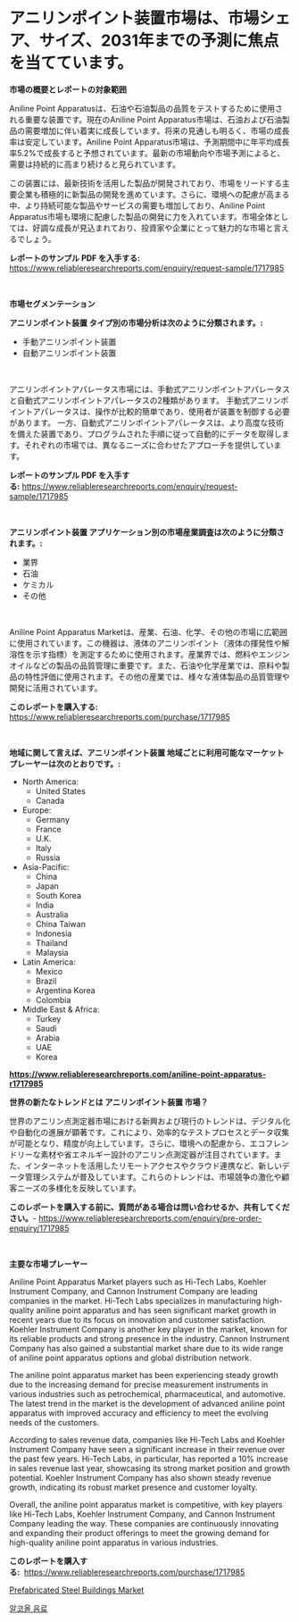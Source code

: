 <p><h1>アニリンポイント装置市場は、市場シェア、サイズ、2031年までの予測に焦点を当てています。</h1></p><p><strong>市場の概要とレポートの対象範囲</strong></p>
<p><p>Aniline Point Apparatusは、石油や石油製品の品質をテストするために使用される重要な装置です。現在のAniline Point Apparatus市場は、石油および石油製品の需要増加に伴い着実に成長しています。将来の見通しも明るく、市場の成長率は安定しています。Aniline Point Apparatus市場は、予測期間中に年平均成長率5.2%で成長すると予想されています。最新の市場動向や市場予測によると、需要は持続的に高まり続けると見られています。</p><p>この装置には、最新技術を活用した製品が開発されており、市場をリードする主要企業も積極的に新製品の開発を進めています。さらに、環境への配慮が高まる中、より持続可能な製品やサービスの需要も増加しており、Aniline Point Apparatus市場も環境に配慮した製品の開発に力を入れています。市場全体としては、好調な成長が見込まれており、投資家や企業にとって魅力的な市場と言えるでしょう。</p></p>
<p><strong>レポートのサンプル PDF を入手する:</strong> <a href="https://www.reliableresearchreports.com/enquiry/request-sample/1717985">https://www.reliableresearchreports.com/enquiry/request-sample/1717985</a></p>
<p>&nbsp;</p>
<p><strong>市場セグメンテーション</strong></p>
<p><strong>アニリンポイント装置 タイプ別の市場分析は次のように分類されます。:</strong></p>
<p><ul><li>手動アニリンポイント装置</li><li>自動アニリンポイント装置</li></ul></p>
<p>&nbsp;</p>
<p><p>アニリンポイントアパレータス市場には、手動式アニリンポイントアパレータスと自動式アニリンポイントアパレータスの2種類があります。 手動式アニリンポイントアパレータスは、操作が比較的簡単であり、使用者が装置を制御する必要があります。 一方、自動式アニリンポイントアパレータスは、より高度な技術を備えた装置であり、プログラムされた手順に従って自動的にデータを取得します。それぞれの市場では、異なるニーズに合わせたアプローチを提供しています。</p></p>
<p><strong>レポートのサンプル PDF を入手する:</strong>&nbsp;<a href="https://www.reliableresearchreports.com/enquiry/request-sample/1717985">https://www.reliableresearchreports.com/enquiry/request-sample/1717985</a></p>
<p>&nbsp;</p>
<p><strong> アニリンポイント装置 アプリケーション別の市場産業調査は次のように分類されます。:</strong></p>
<p><ul><li>業界</li><li>石油</li><li>ケミカル</li><li>その他</li></ul></p>
<p>&nbsp;</p>
<p><p>Aniline Point Apparatus Marketは、産業、石油、化学、その他の市場に広範囲に使用されています。この機器は、液体のアニリンポイント（液体の揮発性や解溶性を示す指標）を測定するために使用されます。産業界では、燃料やエンジンオイルなどの製品の品質管理に重要です。また、石油や化学産業では、原料や製品の特性評価に使用されます。その他の産業では、様々な液体製品の品質管理や開発に活用されています。</p></p>
<p><strong>このレポートを購入する:</strong>&nbsp; <a href="https://www.reliableresearchreports.com/purchase/1717985">https://www.reliableresearchreports.com/purchase/1717985</a></p>
<p>&nbsp;</p>
<p><strong>地域に関して言えば、アニリンポイント装置 地域ごとに利用可能なマーケットプレーヤーは次のとおりです。:</strong></p>
<p><ul>
    <li>
        North America:
        <ul>
            <li>United States</li>
            <li>Canada</li>
        </ul>
    </li>
    <li>
        Europe:
        <ul>
            <li>Germany</li>
            <li>France</li>
            <li>U.K.</li>
            <li>Italy</li>
            <li>Russia</li>
        </ul>
    </li>
    <li>
        Asia-Pacific:
        <ul>
            <li>China</li>
            <li>Japan</li>
            <li>South Korea</li>
            <li>India</li>
            <li>Australia</li>
            <li>China Taiwan</li>
            <li>Indonesia</li>
            <li>Thailand</li>
            <li>Malaysia</li>
        </ul>
    </li>
    <li>
        Latin America:
        <ul>
            <li>Mexico</li>
            <li>Brazil</li>
            <li>Argentina Korea</li>
            <li>Colombia</li>
        </ul>
    </li>
    <li>
        Middle East & Africa:
        <ul>
            <li>Turkey</li>
            <li>Saudi</li>
            <li>Arabia</li>
            <li>UAE</li>
            <li>Korea</li>
        </ul>
    </li>
    </ul></p>
<p><strong><a href="https://www.reliableresearchreports.com/aniline-point-apparatus-r1717985">https://www.reliableresearchreports.com/aniline-point-apparatus-r1717985</a></strong>&nbsp;</p>
<p><strong>世界の新たなトレンドとは アニリンポイント装置 市場？</strong></p>
<p><p>世界のアニリン点測定器市場における新興および現行のトレンドは、デジタル化や自動化の進展が顕著です。これにより、効率的なテストプロセスとデータ収集が可能となり、精度が向上しています。さらに、環境への配慮から、エコフレンドリーな素材や省エネルギー設計のアニリン点測定器が注目されています。また、インターネットを活用したリモートアクセスやクラウド連携など、新しいデータ管理システムが普及しています。これらのトレンドは、市場競争の激化や顧客ニーズの多様化を反映しています。</p></p>
<p><strong>このレポートを購入する前に、質問がある場合は問い合わせるか、共有してください。</strong>- <a href="https://www.reliableresearchreports.com/enquiry/pre-order-enquiry/1717985">https://www.reliableresearchreports.com/enquiry/pre-order-enquiry/1717985</a></p>
<p>&nbsp;</p>
<p><strong>主要な市場プレーヤー</strong></p>
<p><p>Aniline Point Apparatus Market players such as Hi-Tech Labs, Koehler Instrument Company, and Cannon Instrument Company are leading companies in the market. Hi-Tech Labs specializes in manufacturing high-quality aniline point apparatus and has seen significant market growth in recent years due to its focus on innovation and customer satisfaction. Koehler Instrument Company is another key player in the market, known for its reliable products and strong presence in the industry. Cannon Instrument Company has also gained a substantial market share due to its wide range of aniline point apparatus options and global distribution network.</p><p>The aniline point apparatus market has been experiencing steady growth due to the increasing demand for precise measurement instruments in various industries such as petrochemical, pharmaceutical, and automotive. The latest trend in the market is the development of advanced aniline point apparatus with improved accuracy and efficiency to meet the evolving needs of the customers.</p><p>According to sales revenue data, companies like Hi-Tech Labs and Koehler Instrument Company have seen a significant increase in their revenue over the past few years. Hi-Tech Labs, in particular, has reported a 10% increase in sales revenue last year, showcasing its strong market position and growth potential. Koehler Instrument Company has also shown steady revenue growth, indicating its robust market presence and customer loyalty.</p><p>Overall, the aniline point apparatus market is competitive, with key players like Hi-Tech Labs, Koehler Instrument Company, and Cannon Instrument Company leading the way. These companies are continuously innovating and expanding their product offerings to meet the growing demand for high-quality aniline point apparatus in various industries.</p></p>
<p><strong>このレポートを購入する:</strong>&nbsp;&nbsp;<a href="https://www.reliableresearchreports.com/purchase/1717985">https://www.reliableresearchreports.com/purchase/1717985</a></p>
<p><p><a href="https://github.com/AKSHATREPORTPRIME/Market-Research-Report-List-4/blob/main/prefabricated-steel-buildings-market.md">Prefabricated Steel Buildings Market</a></p><p><a href="https://github.com/rsg307664904/Market-Research-Report-List-1/blob/main/882666136578.md">알코올 음료</a></p></p>